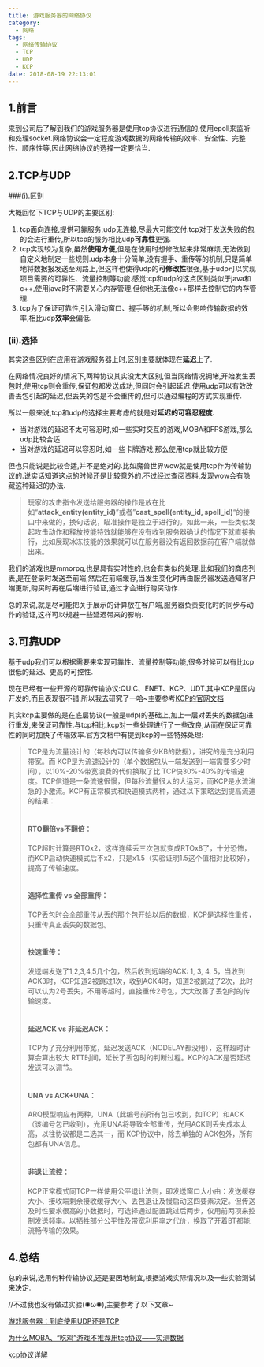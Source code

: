 ```yaml
---
title: 游戏服务器的网络协议
category:
  - 网络
tags:
  - 网络传输协议
  - TCP
  - UDP
  - KCP
date: 2018-08-19 22:13:01
---
```


## 1.前言

来到公司后了解到我们的游戏服务器是使用tcp协议进行通信的,使用epoll来监听和处理socket.网络协议会一定程度游戏数据的网络传输的效率、安全性、完整性、顺序性等,因此网络协议的选择一定要恰当.

<!--more-->

## 2.TCP与UDP

###(i).区别

大概回忆下TCP与UDP的主要区别:

1. tcp面向连接,提供可靠服务;udp无连接,尽最大可能交付.tcp对于发送失败的包的会进行重传,所以tcp的服务相比udp**可靠性**更强.
2. tcp实现较为复杂,虽然**使用方便**,但是在使用时想修改起来非常麻烦,无法做到自定义地制定一些规则.udp本身十分简单,没有握手、重传等的机制,只是简单地将数据报发送至网路上,但这样也使得udp的**可修改性**很强,基于udp可以实现项目需要的可靠性、流量控制等功能.感觉tcp和udp的这点区别类似于java和c++,使用java时不需要关心内存管理,但你也无法像c++那样去控制它的内存管理.
3. tcp为了保证可靠性,引入滑动窗口、握手等的机制,所以会影响传输数据的效率,相比udp**效率**会偏低.

### (ii).选择

其实这些区别在应用在游戏服务器上时,区别主要就体现在**延迟**上了.

在网络情况良好的情况下,两种协议其实没太大区别,但当网络情况拥堵,开始发生丢包时,使用tcp则会重传,保证包都发送成功,但同时会引起延迟.使用udp可以有效改善丢包引起的延迟,但丢失的包是不会重传的,但可以通过编程的方式实现重传.

所以一般来说,tcp和udp的选择主要考虑的就是对**延迟的可容忍程度**.

* 当对游戏的延迟不太可容忍时,如一些实时交互的游戏,MOBA和FPS游戏,那么udp比较合适
* 当对游戏的延迟可以容忍时,如一些卡牌游戏,那么使用tcp就比较方便

但也只能说是比较合适,并不是绝对的.比如魔兽世界wow就是使用tcp作为传输协议的.说实话知道这点的时候还是比较意外的.不过经过查阅资料,发现wow会有隐藏这种延迟的办法.

> 玩家的攻击指令发送给服务器的操作是放在比如“**attack_entity(entity_id)**”或者”**cast_spell(entity_id, spell_id)**“的接口中来做的，换句话说，瞄准操作是独立于进行的。如此一来，一些类似发起攻击动作和释放技能特效就能够在没有收到服务器确认的情况下就直接执行，比如展现冰冻技能的效果就可以在服务器没有返回数据前在客户端就做出来。

我们的游戏也是mmorpg,也是具有实时性的,也会有类似的处理.比如我们的商店列表,是在登录时发送至前端,然后在前端缓存,当发生变化时再由服务器发送通知客户端更新,购买时再在后端进行验证,通过才会进行购买动作.

总的来说,就是尽可能把关于展示的计算放在客户端,服务器负责变化时的同步与动作的验证,这样可以规避一些延迟带来的影响.

## 3.可靠UDP

基于udp我们可以根据需要来实现可靠性、流量控制等功能,很多时候可以有比tcp很低的延迟、更高的可控性.

现在已经有一些开源的可靠传输协议:QUIC、ENET、KCP、UDT.其中KCP是国内开发的,而且表现很不错,所以我去研究了一哈~主要参考[KCP的官网文档](https://github.com/skywind3000/kcp)

其实kcp主要做的是在底层协议(一般是udp)的基础上,加上一层对丢失的数据包进行重发,来保证可靠性.与tcp相比,kcp对一些处理进行了一些改良,从而在保证可靠性的同时加快了传输效率.官方文档中有提到kcp的一些特殊处理:

>TCP是为流量设计的（每秒内可以传输多少KB的数据），讲究的是充分利用带宽。而 KCP是为流速设计的（单个数据包从一端发送到一端需要多少时间），以10%-20%带宽浪费的代价换取了比 TCP快30%-40%的传输速度。TCP信道是一条流速很慢，但每秒流量很大的大运河，而KCP是水流湍急的小激流。KCP有正常模式和快速模式两种，通过以下策略达到提高流速的结果：<br></br>
>
>#### RTO翻倍vs不翻倍：
>
> TCP超时计算是RTOx2，这样连续丢三次包就变成RTOx8了，十分恐怖，而KCP启动快速模式后不x2，只是x1.5（实验证明1.5这个值相对比较好），提高了传输速度。<br></br>
>
>#### 选择性重传 vs 全部重传：
>
>TCP丢包时会全部重传从丢的那个包开始以后的数据，KCP是选择性重传，只重传真正丢失的数据包。<br></br>
>
>#### 快速重传：
>
>发送端发送了1,2,3,4,5几个包，然后收到远端的ACK: 1, 3, 4, 5，当收到ACK3时，KCP知道2被跳过1次，收到ACK4时，知道2被跳过了2次，此时可以认为2号丢失，不用等超时，直接重传2号包，大大改善了丢包时的传输速度。<br></br>
>
>#### 延迟ACK vs 非延迟ACK：
>
>TCP为了充分利用带宽，延迟发送ACK（NODELAY都没用），这样超时计算会算出较大 RTT时间，延长了丢包时的判断过程。KCP的ACK是否延迟发送可以调节。<br></br>
>
>#### UNA vs ACK+UNA：
>
>ARQ模型响应有两种，UNA（此编号前所有包已收到，如TCP）和ACK（该编号包已收到），光用UNA将导致全部重传，光用ACK则丢失成本太高，以往协议都是二选其一，而 KCP协议中，除去单独的 ACK包外，所有包都有UNA信息。<br></br>
>
>#### 非退让流控：
>
>KCP正常模式同TCP一样使用公平退让法则，即发送窗口大小由：发送缓存大小、接收端剩余接收缓存大小、丢包退让及慢启动这四要素决定。但传送及时性要求很高的小数据时，可选择通过配置跳过后两步，仅用前两项来控制发送频率。以牺牲部分公平性及带宽利用率之代价，换取了开着BT都能流畅传输的效果。

## 4.总结

总的来说,选用何种传输协议,还是要因地制宜,根据游戏实际情况以及一些实验测试来决定.

//不过我也没有做过实验(✺ω✺),主要参考了以下文章~

[游戏服务器：到底使用UDP还是TCP](http://blog.jobbole.com/64638/)

[为什么MOBA、“吃鸡”游戏不推荐用tcp协议——实测数据](http://gad.qq.com/article/detail/37876)

[kcp协议详解](https://www.cnblogs.com/yuanyifei1/p/6846310.html)

